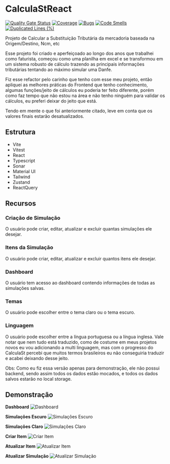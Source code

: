 # CalculaStReact

[![Quality Gate Status](https://sonar.sajermann.com/api/project_badges/measure?project=CalculaStReact&metric=alert_status&token=490d78cd98b929c242494fac23f32788411fd2b9)]()
[![Coverage](https://sonar.sajermann.com/api/project_badges/measure?project=CalculaStReact&metric=coverage&token=490d78cd98b929c242494fac23f32788411fd2b9)]()
[![Bugs](https://sonar.sajermann.com/api/project_badges/measure?project=CalculaStReact&metric=bugs&token=490d78cd98b929c242494fac23f32788411fd2b9)]()
[![Code Smells](https://sonar.sajermann.com/api/project_badges/measure?project=CalculaStReact&metric=code_smells&token=490d78cd98b929c242494fac23f32788411fd2b9)]()
[![Duplicated Lines (%)](https://sonar.sajermann.com/api/project_badges/measure?project=CalculaStReact&metric=duplicated_lines_density&token=490d78cd98b929c242494fac23f32788411fd2b9)]()

Projeto de Calcular a Substituição Tributária da mercadoria baseada na Origem/Destino, Ncm, etc

Esse projeto foi criado e aperfeiçoado ao longo dos anos que trabalhei como faturista, começou como uma planilha em excel e se transformou em um sistema robusto de cálculo trazendo as principais informações tributárias tentando ao máximo simular uma Danfe.

Fiz esse refactor pelo carinho que tenho com esse meu projeto, então apliquei as melhores práticas do Frontend que tenho conhecimento, algumas funções/jeito de cálculos eu poderia ter feito diferente, porém como faz tempo que não estou na área e não tenho ninguém para validar os cálculos, eu preferi deixar do jeito que está.

Tendo em mente o que foi anteriormente citado, leve em conta que os valores finais estarão desatualizados.

## Estrutura

 - Vite
 - Vitest
 - React
 - Typescript
 - Sonar
 - Material UI
 - Tailwind
 - Zustand
 - ReactQuery

## Recursos

### Criação de Simulação
O usuário pode criar, editar, atualizar e excluir quantas simulações ele desejar.

### Itens da Simulação
O usuário pode criar, editar, atualizar e excluir quantos itens ele desejar.

### Dashboard
O usuário tem acesso ao dashboard contendo informações de todas as simulações salvas.

### Temas
O usuário pode escolher entre o tema claro ou o tema escuro.

### Linguagem
O usuário pode escolher entre a língua portuguesa ou a língua inglesa. Vale notar que nem tudo está traduzido, como de costume em meus projetos novos eu vou adicionando a multi linguagem, mas com o progresso do CalculaSt percebi que muitos termos brasileiros eu não conseguiria traduzir e acabei deixando desse jeito.

Obs: Como eu fiz essa versão apenas para demonstração, ele não possui backend, sendo assim todos os dados estão mocados, e todos os dados salvos estarão no local storage.

## Demonstração

**Dashboard**
![Dashboard](https://lh3.googleusercontent.com/pw/AIL4fc_7xx7QvANSe6GVtsbJNFaLeyupnQv5YhJ-tTSoX1DymlXnf2yuQJTNDbSxkWF0eiGyc1OT0TtoH6XqPywBVgEU3I8jnYxS0p7HZKXWnK_qH4eLcLv_9ICyIu6aIB4iqIPBL_KqsKAqxnYST9qLV6iD=w1854-h916-s-no?authuser=0)

**Simulações Escuro**
![Simulações Escuro](https://lh3.googleusercontent.com/pw/AIL4fc9ziW6L2I9NTkDdiNodhEMG1klSJPUD8NHI4iOP4ZLAJSxy2YLGj0KViqGLhGVsCToTon1MOilvG9i91Dwvy3aLXx9zI9GmDfwJoqUuJCT_ChZ2dsM0sCduH6QE3YMCP3Yhd8NIzwxZK0M6Lv5ZkyXi=w1868-h909-s-no?authuser=0)

**Simulações Claro**
![Simulações Claro](https://lh3.googleusercontent.com/pw/AIL4fc8h7X48djX8ieiZJjO8RXVj_8uXNjDBM_iC4I3-4Lp_mE1sgNqJ26Jf4onzTel_YzYYYtckWuIKS6nImIDCVSAF76BwFnE3fEPCTQuS_oCRfUctpHtjyo7keRREfLa9nn0cVcbxoib1JpbUMpfGimMP=w1860-h919-s-no?authuser=0)

**Criar Item**
![Criar Item](https://lh3.googleusercontent.com/pw/AIL4fc8ratgCuFJK95gk1Sg5FbjGfsNpr28PSGF7rnrgNHGaNDYFy1qPWMe5jfnyizywdI3fxIHZSsaNXnDlNTPlsHqeM8L5UsHojkAd3uJ8mtVKSZoSIUibr-xdDiWq6rxbXwkm4K6UcZyrULqE26C8graW=w1865-h928-s-no?authuser=0)

**Atualizar Item**
![Atualizar Item](https://lh3.googleusercontent.com/pw/AIL4fc-FtTAcReT4IONevTLDpB9HVQOWgiNYWWKKa6EZ74ZsdByBOCNkpaFjhjoj90_CbsFRaUKV7WDvm968fGonyO1rW5YcJLlOA-zikcOK9l3opA01GVKbPLFL6the0U57Ju70QrDQkJY3x07c_v65Y8Xd=w1869-h929-s-no?authuser=0)

**Atualizar Simulação**
![Atualizar Simulação](https://lh3.googleusercontent.com/pw/AIL4fc_ST-kbgFiHL4mv28OCK_-vELBfYRxPSmJ324LhpVY9lil8Re2zyTL9KK7SxpSS2L7L5dz0wochScJ89n7-xnXjk06CGXbKeQQZU2JHBQd9TdhGW6Ypyx03Xe41Y8Hr4WaiK8pn5ECohSQHzInPY5IQ=w1860-h925-s-no?authuser=0)

